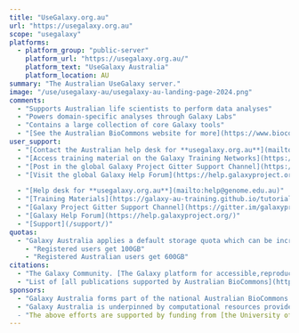 ```yaml
---
title: "UseGalaxy.org.au"
url: "https://usegalaxy.org.au"
scope: "usegalaxy"
platforms:
  - platform_group: "public-server"
    platform_url: "https://usegalaxy.org.au/"
    platform_text: "UseGalaxy Australia"
    platform_location: AU
summary: "The Australian UseGalaxy server."
image: "/use/usegalaxy-au/usegalaxy-au-landing-page-2024.png"
comments:
  - "Supports Australian life scientists to perform data analyses"
  - "Powers domain-specific analyses through Galaxy Labs"
  - "Contains a large collection of core Galaxy tools"
  - "[See the Australian BioCommons website for more](https://www.biocommons.org.au/galaxy-australia)"
user_support:
  - "[Contact the Australian help desk for **usegalaxy.org.au**](mailto:help@genome.edu.au)"
  - "[Access training material on the Galaxy Training Networks](https://galaxy-au-training.github.io/tutorials/)"
  - "[Post in the global Galaxy Project Gitter Support Channel](https://gitter.im/galaxyproject/Lobby)"
  - "[Visit the global Galaxy Help Forum](https://help.galaxyproject.org/)"

  - "[Help desk for **usegalaxy.org.au**](mailto:help@genome.edu.au)"
  - "[Training Materials](https://galaxy-au-training.github.io/tutorials/)"
  - "[Galaxy Project Gitter Support Channel](https://gitter.im/galaxyproject/Lobby)"
  - "[Galaxy Help Forum](https://help.galaxyproject.org/)"
  - "[Support](/support/)"
quotas:
  - "Galaxy Australia applies a default storage quota which can be increased on request"
    - "Registered users get 100GB"
    - "Registered Australian users get 600GB"
citations:
  - "The Galaxy Community. [The Galaxy platform for accessible,reproducible, and collaborative data analyses: 2024 update](https://doi.org/10.1093/nar/gkae410), *Nucleic Acids Research*, Volume 52, Issue W1, 5 July 2024, Pages W83-W94"
  - "List of [all publications supported by Australian BioCommons](https://www.biocommons.org.au/publications), including Galaxy Australia"
sponsors:
  - "Galaxy Australia forms part of the national Australian BioCommons infrastructure and is managed by [QCIF](https://www.qcif.edu.au/), [the University of Melbourne](https://www.unimelb.edu.au/) and [AARNet](https://www.aarnet.edu.au/)"
  - "Galaxy Australia is underpinned by computational resources provided by [AARNet](https://www.aarnet.edu.au/), [ARDC Nectar Research Cloud](https://ardc.edu.au/services/ardc-nectar-research-cloud/), [the University of Melbourne](https://www.unimelb.edu.au/), [QCIF](https://www.qcif.edu.au/), [National Computational Infrastructure](http://nci.org.au/), [Pawsey Supercomputing Research Centre](https://pawsey.org.au/) and [Microsoft Azure](https://azure.microsoft.com/en-au)
  - "The above efforts are supported by funding from [the University of Melbourne](https://www.unimelb.edu.au/) and [Bioplatforms Australia](https://bioplatforms.com/biocommons/). Bioplatforms Australia are enabled by [NCRIS](https://www.education.gov.au/national-collaborative-research-infrastructure-strategy-ncris)
---
```


